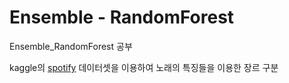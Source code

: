 # Ensemble - RandomForest
Ensemble_RandomForest 공부

kaggle의 [spotify](https://www.kaggle.com/adityaraut/spotify-dataset-predict-using-decisiontree) 데이터셋을 이용하여 노래의 특징들을 이용한 장르 구분
